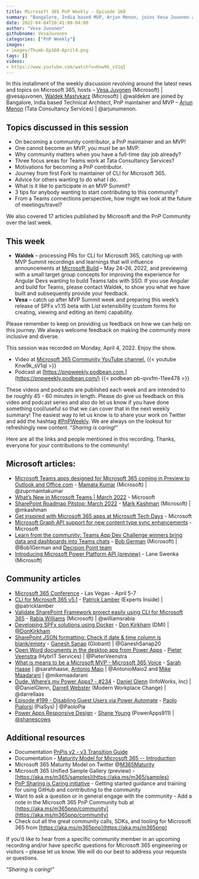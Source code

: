 ```yaml
---
title: Microsoft 365 PnP Weekly - Episode 160
summary: "Bangalore, India based MVP, Arjun Menon, joins Vesa Juvonen and Waldek Mastykarz to share his journey from Fork to maintainer, importance of community and contributing, and Teams people connection capabilities.  Reviewed latest 17 articles from Microsoft and Community."
date: 2022-04-04T20:41:08-04:00
author: "Vesa Juvonen"
githubname: VesaJuvonen
categories: ["PnP Weekly"]
images:
- images/Thumb-Ep160-April4.png
tags: []
videos:
- https://www.youtube.com/watch?v=Knw9k_sV1qI
---
```





In this installment of the weekly discussion revolving around the latest news and topics on Microsoft 365, hosts – [Vesa Juvonen](https://twitter.com/vesajuvonen) (Microsoft) | @vesajuvonen, [Waldek Mastykarz](https://twitter.com/waldekm) (Microsoft) | @waldekm are joined by Bangalore, India based Technical Architect, PnP maintainer and MVP – [Arjun Menon](https://twitter.com/arjunumenon) (Tata Consultancy Services) | @arjunumenon.

## Topics discussed in this session

*   On becoming a community contributor, a PnP maintainer and an MVP!
*   One cannot become an MVP, you must be an MVP.
*   Why community matters when you have a full-time day job already?
*   Three focus areas for Teams work at Tata Consultancy Services?
*   Motivations for becoming a PnP contributor.
*   Journey from first Fork to maintainer of CLI for Microsoft 365.
*   Advice for others wanting to do what I do.
*   What is it like to participate in an MVP Summit?
*   3 tips for anybody wanting to start contributing to this community?
*   From a Teams connections perspective, how might we look at the future of meetings/travel? 

We also covered 17 articles published by Microsoft and the PnP Community over the last week. 

## This week

*   **Waldek** – processing PRs for CLI for Microsoft 365, catching up with MVP Summit recordings and learnings that will influence announcements at [Microsoft Build](https://mybuild.microsoft.com/) – May 24–26, 2022, and previewing with a small target group concepts for improving the experience for Angular Devs wanting to build Teams tabs with SSO.   If you use Angular and build for Teams, please contact Waldek, to show you what we have built and subsequently provide your feedback. 
*   **Vesa** – catch up after MVP Summit week and preparing this week’s release of SPFx v1.15 beta with List extensibility (custom forms for creating, viewing and editing an item) capability.

Please remember to keep on providing us feedback on how we can help on this journey. We always welcome feedback on making the community more inclusive and diverse.

This session was recorded on Monday, April 4, 2022.   Enjoy the show.  

*   Video at [Microsoft 365 Community YouTube channel.](https://aka.ms/m365pnp-videos)
    {{< youtube Knw9k_sV1qI >}}
*   Podcast at [https://pnpweekly.podbean.com.](https://pnpweekly.podbean.com/) 
    {{< podbean pb-qvxfm-11ee478 >}}

These videos and podcasts are published each week and are intended to be roughly 45 - 60 minutes in length.  Please do give us feedback on this video and podcast series and also do let us know if you have done something cool/useful so that we can cover that in the next weekly summary! The easiest way to let us know is to share your work on Twitter and add the hashtag [#PnPWeekly](https://twitter.com/search?q=%23pnpweekly). We are always on the lookout for refreshingly new content. “_Sharing is caring!”_ 

Here are all the links and people mentioned in this recording. Thanks, everyone for your contributions to the community!

## Microsoft articles:

*   [Microsoft Teams apps designed for Microsoft 365 coming in Preview to
    Outlook and
    Office.com](https://techcommunity.microsoft.com/t5/microsoft-365-blog/microsoft-teams-apps-designed-for-microsoft-365-coming-in/ba-p/3269538)
    \- [Mamata Kumar](https://twitter.com/zuprmamtakumar) (Microsoft) \|
    @zuprmamtakumar
*   [What’s New in Microsoft Teams \| March
    2022](https://techcommunity.microsoft.com/t5/microsoft-teams-blog/what-s-new-in-microsoft-teams-march-2022/ba-p/3268985)
    \- Microsoft
*   [SharePoint Roadmap Pitstop: March
    2022](https://techcommunity.microsoft.com/t5/microsoft-sharepoint-blog/sharepoint-roadmap-pitstop-march-2022/ba-p/3269379)
    \- [Mark Kashman](https://twitter.com/mkashman) (Microsoft) \| @mkashman
*   [Get inspired with Microsoft 365 apps at Microsoft Tech
    Days](https://devblogs.microsoft.com/microsoft365dev/get-inspired-with-microsoft-365-apps-at-microsoft-tech-days/)
    \- Microsoft
*   [Microsoft Graph API support for new content type sync
    enhancements](https://devblogs.microsoft.com/microsoft365dev/microsoft-graph-api-support-for-new-content-type-sync-enhancements/)
    \- Microsoft
*   [Learn from the community: Teams App Dev Challenge winners bring data and
    dashboards into Teams
    chats](https://devblogs.microsoft.com/microsoft365dev/learn-from-the-community-teams-app-dev-challenge-winners-bring-data-and-dashboards-into-teams-chats/)
    \- [Bob German](https://twitter.com/Bob1German) (Microsoft) \| @Bob1German
    and [Decision Point team](https://beagleanalytics.ai/)
*   [Introducing Microsoft Power Platform API
    (preview)](https://powerapps.microsoft.com/en-us/blog/introducing-microsoft-power-platform-api-preview/)
    \- Lane Swenka (Microsoft)

## Community articles

*   [Microsoft 365 Conference](https://m365conf.com/) - Las Vegas - April 5-7
*   [CLI for Microsoft 365
    v5.1](https://techcommunity.microsoft.com/t5/microsoft-365-pnp-blog/cli-for-microsoft-365-v5-1/ba-p/3271738)
    \- [Patrick Lamber](https://twitter.com/patricklamber) (Experts Inside) \|
    @patricklamber
*   [Validate SharePoint Framework project easily using CLI for Microsoft
    365](https://www.youtube.com/watch?v=qo8ZSIlb_pU) - [Rabia
    Williams](https://twitter.com/williamsrabia) (Microsoft) \| @williamsrabia
*   [Developing SPFx solutions using
    Docker](https://www.donkirkham.com/blog/spfx-docker/) - [Don
    Kirkham](https://twitter.com/DonKirkham) (DMI) \|
    [@DonKirkham](https://techcommunity.microsoft.com/t5/user/viewprofilepage/user-id/407309)
*   [SharePoint JSON formatting: Check if date & time column is
    blank/empty](https://ganeshsanapblogs.wordpress.com/2021/06/20/sharepoint-json-formatting-check-if-date-and-time-column-is-blank-empty/)
    \- [Ganesh Sanap](https://twitter.com/GaneshSanap20) (Globant) \|
    @GaneshSanap20
*   [Open Word documents in the desktop app from Power
    Apps](https://sharepains.com/2022/04/01/open-word-documents-desktop-power-apps/)
    \- [Pieter Veenstra](https://twitter.com/PieterVeenstra) (HybrIT Services) \|
    @PieterVeenstra
*   [What is means to be a Microsoft MVP - Microsoft 365
    Voice](https://regarding365.com/what-it-means-to-be-a-microsoft-mvp-ab40c41be042)
    \- [Sarah Haase](https://twitter.com/sarahhaase) \| @sarahhaase, [Antonio
    Maio](https://twitter.com/AntonioMaio2) \| @AntonioMaio2 and [Mike
    Maadarani](https://twitter.com/mikemaadarani) \| @mikemaadarani
*   [Dude. Where’s my Power Apps? -
    \#234](https://regarding365.com/dude-wheres-my-power-apps-d18f155169ed) -
    [Daniel Glenn](https://twitter.com/DanielGlenn) (InfoWorks, Inc) \|
    @DanielGlenn, [Darrell Webster](http://twitter.com/darrellaas) (Modern
    Workplace Change) \| @darrellaas
*   [Episode \#199 - Disabling Guest Users via Power
    Automate](https://www.youtube.com/watch?v=JkOoVDZVjeA) - [Paolo
    Pialorsi](https://twitter.com/PaoloPia) (PiaSys) \| @PaoloPia
*   [Power Apps Responsive Design](https://www.youtube.com/watch?v=ht-hJs5AmE8)
    \- [Shane Young](https://twitter.com/ShanesCows) (PowerApps911) \|
    [@shanescows](https://techcommunity.microsoft.com/t5/user/viewprofilepage/user-id/788901)

## Additional resources

*   Documentation [PnPjs v2 - v3 Transition Guide](https://pnp.github.io/pnpjs/transition-guide/)
*   Documentation - [Maturity Model for Microsoft 365 -- Introduction](https://docs.microsoft.com/microsoft-365/community/microsoft365-maturity-model--intro)
*   Microsoft 365 Maturity Model on Twitter @[M365Maturity](https://twitter.com/M365Maturity)
*   Microsoft 365 Unified Sample Gallery (preview) - [https://aka.ms/m365/samples](https://aka.ms/m365/samples) 
*   [PnP Sharing is Caring initiative](https://aka.ms/sharing-is-caring) - Getting started guidance and training for using GitHub and contributing to the community
*   Want to ask a question or in general engage with the community - Add a note in the Microsoft 365 PnP Community hub at [https://aka.ms/m365pnp/community](https://aka.ms/m365pnp/community)
*   Check out all the great community calls, SDKs, and tooling for Microsoft 365 from [https://aka.ms/m365pnp](https://aka.ms/m365pnp)


If you’d like to hear from a specific community member in an upcoming recording and/or have specific questions for Microsoft 365 engineering or visitors – please let us know. We will do our best to address your requests or questions.

_"Sharing is caring!"_ 
